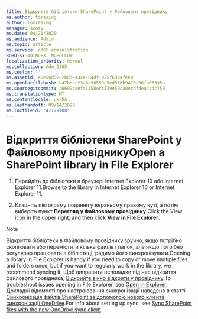 ```yaml
---
title: Відкриття бібліотеки SharePoint у Файловому провіднику
ms.author: toresing
author: tomresing
manager: scotv
ms.date: 04/21/2020
ms.audience: Admin
ms.topic: article
ms.service: o365-administration
ROBOTS: NOINDEX, NOFOLLOW
localization_priority: Normal
ms.collection: Adm_O365
ms.custom: ''
ms.assetid: a8e56d32-2bd3-43ce-84df-925f6354fee0
ms.openlocfilehash: b47bbec23a6e96559d5ed516b9470c36fa06335a
ms.sourcegitcommit: c6692ce0fa1358ec3529e59ca0ecdfdea4cdc759
ms.translationtype: MT
ms.contentlocale: uk-UA
ms.lasthandoff: 09/14/2020
ms.locfileid: "47729100"
---
```

# <a name="open-a-sharepoint-library-in-file-explorer"></a><span data-ttu-id="7e892-102">Відкриття бібліотеки SharePoint у Файловому провіднику</span><span class="sxs-lookup"><span data-stu-id="7e892-102">Open a SharePoint library in File Explorer</span></span>

1. <span data-ttu-id="7e892-103">Перейдіть до бібліотеки в браузері Internet Explorer 10 або Internet Explorer 11.</span><span class="sxs-lookup"><span data-stu-id="7e892-103">Browse to the library in Internet Explorer 10 or Internet Explorer 11.</span></span> 
    
2. <span data-ttu-id="7e892-104">Клацніть піктограму подання у верхньому правому куті, а потім виберіть пункт **Перегляд у Файловому провіднику**.</span><span class="sxs-lookup"><span data-stu-id="7e892-104">Click the View icon in the upper right, and then click **View in File Explorer**.</span></span>
    
> [!NOTE]
> <span data-ttu-id="7e892-105">Відкриття бібліотеки в Файловому провіднику зручно, якщо потрібно скопіювати або перемістити кілька файлів і папок, але якщо потрібно регулярно працювати в бібліотеці, радимо його синхронізувати.</span><span class="sxs-lookup"><span data-stu-id="7e892-105">Opening a library in File Explorer is handy if you need to copy or move multiple files and folders once, but if you want to regularly work in the library, we recommend syncing it.</span></span> <span data-ttu-id="7e892-106">Щоб виправити неполадки під час відкриття файлового провідника, [Відкрийте вікно відкрити у провіднику](https://go.microsoft.com/fwlink/?linkid=871665).</span><span class="sxs-lookup"><span data-stu-id="7e892-106">To troubleshoot issues opening in File Explorer, see [Open in Explorer](https://go.microsoft.com/fwlink/?linkid=871665).</span></span> <span data-ttu-id="7e892-107">Докладні відомості про настроювання синхронізації наведено в статті [Синхронізація файлів SharePoint за допомогою нового клієнта синхронізації OneDrive](https://go.microsoft.com/fwlink/?linkid=871666).</span><span class="sxs-lookup"><span data-stu-id="7e892-107">For info about setting up sync, see [Sync SharePoint files with the new OneDrive sync client](https://go.microsoft.com/fwlink/?linkid=871666).</span></span> 
  

